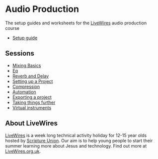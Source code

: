 # Audio Production

The setup guides and worksheets for the [LiveWires](https://livewires.org.uk) audio production course

- [Setup guide](setup-guide.md)


## Sessions

- [Mixing Basics](worksheets/00-intro-to-mixing.md)
- [Eq](worksheets/01-eq.md)
- [Reverb and Delay](worksheets/02-reverb-delay.md)
- [Setting up a Project](worksheets/03-setting-up-project.md)
- [Compression](worksheets/04-compression.md)
- [Automation](worksheets/05-automation.md)
- [Exporting a project](worksheets/06-exporting.md)
- [Taking things further](worksheets/07-taking-things-further.md)
- [Virtual instruments](worksheets/08-virtual-instruments.md)


## About LiveWires

[LiveWires](https://livewires.org.uk) is a week long technical activity holiday for 12-15 year olds hosted by [Scripture Union](https://scriptureunion.org.uk). Our aim is to help young people to start their summer learning more about Jesus and technology. Find out more at [LiveWires.org.uk](https://livewires.org.uk).
